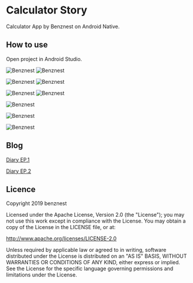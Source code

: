 
# Calculator Story 
Calculator App by Benznest on Android Native.

## How to use
Open project in Android Studio.

![Benznest](images/ss_p_2.png)
![Benznest](images/ss_p_3.png)

![Benznest](images/ss_p_4.png)
![Benznest](images/ss_p_5.png)

![Benznest](images/ss_p_6.png)
![Benznest](images/ss_p_7.png)

![Benznest](images/ss_p_8.png)

![Benznest](images/ss_t_1.png)

![Benznest](images/ss_t_2.png)


## Blog
[Diary EP.1](https://benzneststudios.com/blog/benznest-app/review-calculator-story/)

[Diary EP.2](https://benzneststudios.com/blog/benznest-app/review-calculator-story-1-1/)

## Licence
Copyright 2019 benznest

Licensed under the Apache License, Version 2.0 (the "License"); you may not use this work except in compliance with the License. You may obtain a copy of the License in the LICENSE file, or at:

http://www.apache.org/licenses/LICENSE-2.0

Unless required by applicable law or agreed to in writing, software distributed under the License is distributed on an "AS IS" BASIS, WITHOUT WARRANTIES OR CONDITIONS OF ANY KIND, either express or implied. See the License for the specific language governing permissions and limitations under the License.